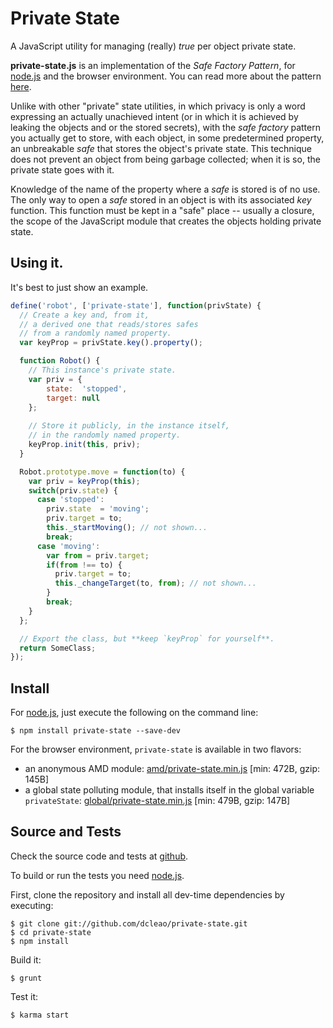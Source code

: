 # Private State

A JavaScript utility for managing (really) _true_ per object private state.

**private-state.js** is an implementation of the _Safe Factory Pattern_, for [node.js](http://nodejs.org/) and the browser environment. You can read more about the pattern [here](http://www.codeproject.com/Articles/133118/Safe-Factory-Pattern-Private-instance-state-in-Jav/).

Unlike with other "private" state utilities, in which privacy is only a word expressing an actually unachieved intent (or in which it is achieved by leaking the objects and or the stored secrets), with the _safe factory_ pattern you actually get to store, with each object, in some predetermined property, an unbreakable _safe_ that stores the object's private state. This technique does not prevent an object from being garbage collected; when it is so, the private state goes with it.

Knowledge of the name of the property where a _safe_ is stored is of no use. The only way to open a _safe_ stored in an object is with its associated _key_ function. This function must be kept in a "safe" place -- usually a closure, the scope of the JavaScript module that creates the objects holding private state.

## Using it.

It's best to just show an example.

```javascript
define('robot', ['private-state'], function(privState) {
  // Create a key and, from it, 
  // a derived one that reads/stores safes 
  // from a randomly named property.
  var keyProp = privState.key().property();

  function Robot() {
    // This instance's private state.
    var priv = {
        state:  'stopped',
        target: null
    };
    
    // Store it publicly, in the instance itself,
    // in the randomly named property.
    keyProp.init(this, priv);
  }

  Robot.prototype.move = function(to) {
    var priv = keyProp(this);
    switch(priv.state) {
      case 'stopped':
        priv.state  = 'moving';
        priv.target = to;
        this._startMoving(); // not shown...
        break;
      case 'moving':
        var from = priv.target;
        if(from !== to) {
          priv.target = to;
          this._changeTarget(to, from); // not shown...
        }
        break;
    }
  };

  // Export the class, but **keep `keyProp` for yourself**.
  return SomeClass;
});
```

## Install

For [node.js](http://nodejs.org/), just execute the following on the command line:

```
$ npm install private-state --save-dev
```

For the browser environment, `private-state` is available in two flavors:
* an anonymous AMD module: [amd/private-state.min.js](https://raw.github.com/dcleao/private-state/master/dist/amd/private-state.min.js) [min: 472B, gzip: 145B]
* a global state polluting module, that installs itself in the global variable `privateState`: [global/private-state.min.js](https://raw.github.com/dcleao/private-state/master/dist/global/private-state.min.js) [min: 479B, gzip: 147B]

## Source and Tests

Check the source code and tests at [github](https://github.com/dcleao/private-state).

To build or run the tests you need [node.js](http://nodejs.org/).

First, clone the repository and install all dev-time dependencies by executing:

```
$ git clone git://github.com/dcleao/private-state.git
$ cd private-state
$ npm install
```

Build it:
```
$ grunt
```

Test it:
```
$ karma start
```